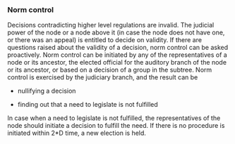 ### Norm control

Decisions contradicting higher level regulations are invalid. The judicial power of the node or a node above it (in case the node does not have one, or there was an appeal) is entitled to decide on validity. If there are questions raised about the validity of a decision, norm control can be asked proactively. Norm control can be initiated by any of the representatives of a node or its ancestor, the elected official for the auditory branch of the node or its ancestor, or based on a decision of a group in the subtree. Norm control is exercised by the judiciary branch, and the result can be 

* nullifying a decision

* finding out that a need to legislate is not fulfilled

In case when a need to legislate is not fulfilled, the representatives of the node should initiate a decision to fulfill the need. If there is no procedure is initiated within 2*D time, a new election is held.

